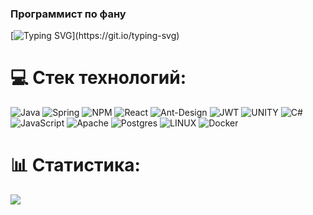 ### Программист по фану
[![Typing SVG](https://readme-typing-svg.demolab.com?font=&pause=1000&color=000000&multiline=true&repeat=false&width=1200&lines=%D0%A6%D0%B5%D0%BB%D1%8C%3A+%D1%81%D0%BE%D0%B2%D0%B5%D1%80%D1%88%D0%B0%D1%82%D1%8C+%D0%BC%D0%B0%D0%BB%D0%B5%D0%BD%D1%8C%D0%BA%D0%B8%D0%B5+%D1%83%D0%BB%D1%83%D1%87%D1%88%D0%B5%D0%BD%D0%B8%D1%8F+%D0%BA%D0%B0%D0%B6%D0%B4%D1%8B%D0%B9+%D0%B4%D0%B5%D0%BD%D1%8C%2C+%D0%BA%D0%BE%D1%82%D0%BE%D1%80%D1%8B%D0%B5+%D0%B2+%D1%81%D1%83%D0%BC%D0%BC%D0%B5+%D0%BF%D1%80%D0%B8%D0%B2%D0%B5%D0%B4%D1%83%D1%82+%D0%BA+%D0%B7%D0%BD%D0%B0%D1%87%D0%B8%D1%82%D0%B5%D0%BB%D1%8C%D0%BD%D1%8B%D0%BC+%D0%B8%D0%B7%D0%BC%D0%B5%D0%BD%D0%B5%D0%BD%D0%B8%D1%8F%D0%BC...)](https://git.io/typing-svg)

# 💻 Стек технологий:
![Java](https://img.shields.io/badge/java-%23ED8B00.svg?style=plastic&logo=java&logoColor=white) ![Spring](https://img.shields.io/badge/spring-%236DB33F.svg?style=plastic&logo=spring&logoColor=white) ![NPM](https://img.shields.io/badge/NPM-%23000000.svg?style=plastic&logo=npm&logoColor=white) ![React](https://img.shields.io/badge/react-%2320232a.svg?style=plastic&logo=react&logoColor=%2361DAFB) ![Ant-Design](https://img.shields.io/badge/-AntDesign-%230170FE?style=plastic&logo=ant-design&logoColor=white) ![JWT](https://img.shields.io/badge/JWT-black?style=plastic&logo=JSON%20web%20tokens) ![UNITY](https://img.shields.io/badge/Unity-%2320232a.svg?style=plastic&logo=unity&logoColor=white) ![C#](https://img.shields.io/badge/c%23-%23239120.svg?style=plastic&logo=c-sharp&logoColor=white) ![JavaScript](https://img.shields.io/badge/javascript-%23323330.svg?style=plastic&logo=javascript&logoColor=%23F7DF1E) ![Apache](https://img.shields.io/badge/apache-%23D42029.svg?style=plastic&logo=apache&logoColor=white) ![Postgres](https://img.shields.io/badge/postgres-%23316192.svg?style=plastic&logo=postgresql&logoColor=white) ![LINUX](https://img.shields.io/badge/Linux-FCC624?style=plastic&logo=linux&logoColor=black) ![Docker](https://img.shields.io/badge/docker-%230db7ed.svg?style=plastic&logo=docker&logoColor=white)
# 📊 Статистика:
![](https://github-readme-stats.vercel.app/api/top-langs/?username=pav22sher&theme=default&hide_border=false&include_all_commits=true&count_private=true&layout=compact)
